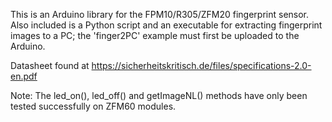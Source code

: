 This is an Arduino library for the FPM10/R305/ZFM20 fingerprint sensor.
Also included is a Python script and an executable for extracting fingerprint images to a PC; the 'finger2PC' example must first be uploaded to the Arduino.

Datasheet found at https://sicherheitskritisch.de/files/specifications-2.0-en.pdf

Note: The led_on(), led_off() and getImageNL() methods have only been tested successfully on ZFM60 modules.
